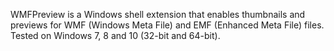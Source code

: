 WMFPreview is a Windows shell extension that enables thumbnails and previews for WMF (Windows Meta File) and EMF (Enhanced Meta File) files. Tested on Windows 7, 8 and 10 (32-bit and 64-bit).

